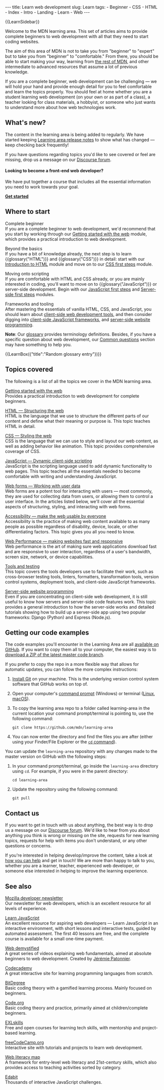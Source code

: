 --- title: Learn web development slug: Learn tags: - Beginner - CSS - HTML - Index - Intro - Landing - Learn - Web ---

{{LearnSidebar}}

Welcome to the MDN learning area. This set of articles aims to provide complete beginners to web development with all that they need to start coding websites.

The aim of this area of MDN is not to take you from "beginner" to "expert" but to take you from "beginner" to "comfortable." From there, you should be able to start making your way, learning from [the rest of MDN](/en-US/), and other intermediate to advanced resources that assume a lot of previous knowledge.

If you are a complete beginner, web development can be challenging — we will hold your hand and provide enough detail for you to feel comfortable and learn the topics properly. You should feel at home whether you are a student learning web development (on your own or as part of a class), a teacher looking for class materials, a hobbyist, or someone who just wants to understand more about how web technologies work.

What's new?
-----------

The content in the learning area is being added to regularly. We have started keeping [Learning area release notes](/en-US/docs/Learn/Release_notes) to show what has changed — keep checking back frequently!

If you have questions regarding topics you'd like to see covered or feel are missing, drop us a message on our [Discourse forum](https://discourse.mozilla.org/c/mdn).

#### Looking to become a front-end web developer?

We have put together a course that includes all the essential information you need to work towards your goal.

[**Get started**](/en-US/docs/Learn/Front-end_web_developer)

Where to start
--------------

Complete beginner  
If you are a complete beginner to web development, we'd recommend that you start by working through our [Getting started with the web](/en-US/docs/Learn/Getting_started_with_the_web) module, which provides a practical introduction to web development.

Beyond the basics  
If you have a bit of knowledge already, the next step is to learn {{glossary("HTML")}} and {{glossary("CSS")}} in detail: start with our [Introduction to HTML](/en-US/docs/Learn/HTML/Introduction_to_HTML) module and move on to our [CSS first steps](/en-US/docs/Learn/CSS/First_steps) module.

Moving onto scripting  
If you are comfortable with HTML and CSS already, or you are mainly interested in coding, you'll want to move on to {{glossary("JavaScript")}} or server-side development. Begin with our [JavaScript first steps](/en-US/docs/Learn/JavaScript/First_steps) and [Server-side first steps](/en-US/docs/Learn/Server-side/First_steps) modules.

Frameworks and tooling  
After mastering the essentials of vanilla HTML, CSS, and JavaScript, you should learn about [client-side web development tools](/en-US/docs/Learn/Tools_and_testing/Understanding_client-side_tools), and then consider digging into [client-side JavaScript frameworks](/en-US/docs/Learn/Tools_and_testing/Client-side_JavaScript_frameworks), and [server-side website programming](/en-US/docs/Learn/Server-side).

**Note**: Our [glossary](/en-US/docs/Glossary) provides terminology definitions. Besides, if you have a specific question about web development, our [Common questions](/en-US/docs/Learn/Common_questions) section may have something to help you.

{{LearnBox({"title":"Random glossary entry"})}}

Topics covered
--------------

The following is a list of all the topics we cover in the MDN learning area.

 [Getting started with the web](/en-US/docs/Learn/Getting_started_with_the_web)   
Provides a practical introduction to web development for complete beginners.

[HTML — Structuring the web](/en-US/docs/Learn/HTML)  
HTML is the language that we use to structure the different parts of our content and define what their meaning or purpose is. This topic teaches HTML in detail.

[CSS — Styling the web](/en-US/docs/Learn/CSS)  
CSS is the language that we can use to style and layout our web content, as well as adding behavior like animation. This topic provides comprehensive coverage of CSS.

 [JavaScript — Dynamic client-side scripting](/en-US/docs/Learn/JavaScript)   
JavaScript is the scripting language used to add dynamic functionality to web pages. This topic teaches all the essentials needed to become comfortable with writing and understanding JavaScript.

 [Web forms — Working with user data](/en-US/docs/Learn/Forms)   
Web forms are a potent tool for interacting with users — most commonly, they are used for collecting data from users, or allowing them to control a user interface. In the articles listed below, we'll cover all the essential aspects of structuring, styling, and interacting with web forms.

 [Accessibility — make the web usable by everyone](/en-US/docs/Learn/Accessibility)   
Accessibility is the practice of making web content available to as many people as possible regardless of disability, device, locale, or other differentiating factors. This topic gives you all you need to know.

 [Web Performance — making websites fast and responsive](/en-US/docs/Learn/Performance)   
Web performance is the art of making sure web applications download fast and are responsive to user interaction, regardless of a user's bandwidth, screen size, network, or device capabilities.

[Tools and testing](/en-US/docs/Learn/Tools_and_testing)  
This topic covers the tools developers use to facilitate their work, such as cross-browser testing tools, linters, formatters, transformation tools, version control systems, deployment tools, and client-side JavaScript frameworks.

 [Server-side website programming](/en-US/docs/Learn/Server-side)   
Even if you are concentrating on client-side web development, it is still useful to know how servers and server-side code features work. This topic provides a general introduction to how the server-side works and detailed tutorials showing how to build up a server-side app using two popular frameworks: Django (Python) and Express (Node.js).

Getting our code examples
-------------------------

The code examples you'll encounter in the Learning Area are all [available on GitHub](https://github.com/mdn/learning-area/). If you want to copy them all to your computer, the easiest way is to [download a ZIP of the latest master code branch](https://github.com/mdn/learning-area/archive/master.zip).

If you prefer to copy the repo in a more flexible way that allows for automatic updates, you can follow the more complex instructions:

1.  [Install Git](https://git-scm.com/downloads) on your machine. This is the underlying version control system software that GitHub works on top of.
2.  Open your computer's [command prompt](https://www.lifewire.com/how-to-open-command-prompt-2618089) (Windows) or terminal ([Linux](https://help.ubuntu.com/community/UsingTheTerminal), [macOS](https://blog.teamtreehouse.com/introduction-to-the-mac-os-x-command-line)).
3.  To copy the learning area repo to a folder called learning-area in the current location your command prompt/terminal is pointing to, use the following command:

        git clone https://github.com/mdn/learning-area

4.  You can now enter the directory and find the files you are after (either using your Finder/File Explorer or the [`cd` command](https://en.wikipedia.org/wiki/Cd_(command))).

You can update the `learning-area` repository with any changes made to the master version on GitHub with the following steps:

1.  In your command prompt/terminal, go inside the `learning-area` directory using `cd`. For example, if you were in the parent directory:

        cd learning-area

2.  Update the repository using the following command:

        git pull

Contact us
----------

If you want to get in touch with us about anything, the best way is to drop us a message on our [Discourse forum](https://discourse.mozilla.org/c/mdn). We'd like to hear from you about anything you think is wrong or missing on the site, requests for new learning topics, requests for help with items you don't understand, or any other questions or concerns.

If you're interested in helping develop/improve the content, take a look at [how you can help](/en-US/docs/MDN/Contribute) and get in touch! We are more than happy to talk to you, whether you are a learner, teacher, experienced web developer, or someone else interested in helping to improve the learning experience.

See also
--------

 [Mozilla developer newsletter](https://www.mozilla.org/en-US/newsletter/developer/)   
Our newsletter for web developers, which is an excellent resource for all levels of experience.

[Learn JavaScript](https://learnjavascript.online/)  
An excellent resource for aspiring web developers — Learn JavaScript in an interactive environment, with short lessons and interactive tests, guided by automated assessment. The first 40 lessons are free, and the complete course is available for a small one-time payment.

 [Web demystified](https://www.youtube.com/playlist?list=PLo3w8EB99pqLEopnunz-dOOBJ8t-Wgt2g)   
A great series of videos explaining web fundamentals, aimed at absolute beginners to web development. Created by [Jérémie Patonnier](https://twitter.com/JeremiePat).

[Codecademy](https://www.codecademy.com/)  
A great interactive site for learning programming languages from scratch.

[BitDegree](https://www.bitdegree.org/learn/)  
Basic coding theory with a gamified learning process. Mainly focused on beginners.

[Code.org](https://code.org/)  
Basic coding theory and practice, primarily aimed at children/complete beginners.

[EXLskills](https://exlskills.com/learn-en/courses)  
Free and open courses for learning tech skills, with mentorship and project-based learning.

[freeCodeCamp.org](https://www.freecodecamp.org/)  
Interactive site with tutorials and projects to learn web development.

 [Web literacy map](https://foundation.mozilla.org/en/initiatives/web-literacy/core-curriculum/)   
A framework for entry-level web literacy and 21st-century skills, which also provides access to teaching activities sorted by category.

[Edabit](https://edabit.com/challenges/javascript)  
Thousands of interactive JavaScript challenges.
